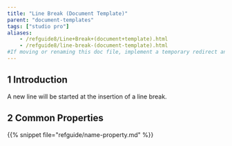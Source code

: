 ```yaml
---
title: "Line Break (Document Template)"
parent: "document-templates"
tags: ["studio pro"]
aliases:
    - /refguide8/Line+Break+(document+template).html
    - /refguide8/line-break-(document-template).html
#If moving or renaming this doc file, implement a temporary redirect and let the respective team know they should update the URL in the product. See Mapping to Products for more details.
---
```


## 1 Introduction

A new line will be started at the insertion of a line break.

## 2 Common Properties

{{% snippet file="refguide/name-property.md" %}}
